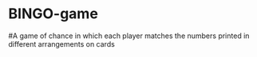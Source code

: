 # BINGO-game
#A game of chance in which each player matches the numbers printed in different arrangements on cards
